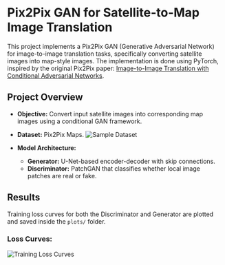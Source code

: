 # Pix2Pix GAN for Satellite-to-Map Image Translation

This project implements a Pix2Pix GAN (Generative Adversarial Network) for image-to-image translation tasks, specifically converting satellite images into map-style images. The implementation is done using PyTorch, inspired by the original Pix2Pix paper: [Image-to-Image Translation with Conditional Adversarial Networks](https://arxiv.org/abs/1611.07004).

## Project Overview

- **Objective:** Convert input satellite images into corresponding map images using a conditional GAN framework.
- **Dataset:** Pix2Pix Maps.
![Sample Dataset](plots/sample.jpeg)

- **Model Architecture:**
  - **Generator:** U-Net-based encoder-decoder with skip connections.
  - **Discriminator:** PatchGAN that classifies whether local image patches are real or fake.

## Results
Training loss curves for both the Discriminator and Generator are plotted and saved inside the `plots/` folder.

### Loss Curves:
![Training Loss Curves](plots/loss.png)

